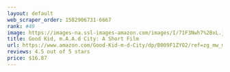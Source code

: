 ```yaml
---
layout: default 
﻿web_scraper_order: 1582906731-6667
rank: #49
image: https://images-na.ssl-images-amazon.com/images/I/71F3Nwh7%2BxL.jpg
title: Good Kid, m.A.A.d City: A Short Film
url: https://www.amazon.com/Good-Kid-m-d-City/dp/B009F1ZYO2/ref=zg_mw_music_49?_encoding=UTF8&psc=1&refRID=W62ZJ4MEWNEZHB0GJJHX
reviews: 4.5 out of 5 stars
price: $16.87 
---
```

